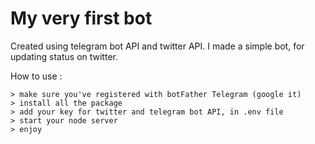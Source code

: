 # My very first bot

Created using telegram bot API and twitter API. I made a simple bot, for updating status on twitter.

How to use :
```
> make sure you've registered with botFather Telegram (google it)
> install all the package
> add your key for twitter and telegram bot API, in .env file
> start your node server
> enjoy
```
